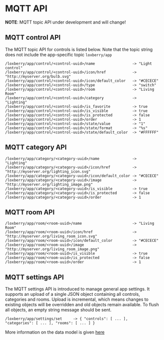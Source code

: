# MQTT API

**NOTE**: MQTT topic API under development and will change!

## MQTT control API

The MQTT topic API for controls is listed below. Note that the topic string does not include the app-specific topic `loxberry/app`

```
/loxberry/app/control/<control-uuid>/name                 -> "Light control"
/loxberry/app/control/<control-uuid>/icon/href            -> "http://myserver.org/bulb.svg"
/loxberry/app/control/<control-uuid>/icon/default_color   -> "#CECECE"
/loxberry/app/control/<control-uuid>/type                 -> "switch"
/loxberry/app/control/<control-uuid>/room                 -> "Living Room"
/loxberry/app/control/<control-uuid>/category             -> "Lighting"
/loxberry/app/control/<control-uuid>/is_favorite          -> true
/loxberry/app/control/<control-uuid>/is_visible           -> true
/loxberry/app/control/<control-uuid>/is_protected         -> false
/loxberry/app/control/<control-uuid>/order                -> 1
/loxberry/app/control/<control-uuid>/state/value          -> "1"
/loxberry/app/control/<control-uuid>/state/format         -> "%s"
/loxberry/app/control/<control-uuid>/state/default_color  -> "#FFFFFF"

```

## MQTT category API

```
/loxberry/app/category/<category-uuid>/name               -> "Lighting"
/loxberry/app/category/<category-uuid>/icon/href          -> "http://myserver.org/lighting_icon.svg"
/loxberry/app/category/<category-uuid>/icon/default_color -> "#CECECE"
/loxberry/app/category/<category-uuid>/image              -> "http://myserver.org/lighting_image.png"
/loxberry/app/category/<category-uuid>/is_visible         -> true
/loxberry/app/category/<category-uuid>/is_protected       -> false
/loxberry/app/category/<category-uuid>/order              -> 1
```

## MQTT room API

```
/loxberry/app/room/<room-uuid>/name                       -> "Living Room"
/loxberry/app/room/<room-uuid>/icon/href                  -> "http://myserver.org/living_room_icon.svg"
/loxberry/app/room/<room-uuid>/icon/default_color         -> "#CECECE"
/loxberry/app/room/<room-uuid>/image                      -> "http://myserver.org/living_room_image.png"
/loxberry/app/room/<room-uuid>/is_visible                 -> true
/loxberry/app/room/<room-uuid>/is_protected               -> false
/loxberry/app/room/<room-uuid>/order                      -> 1
```

## MQTT settings API

The MQTT settings API is introduced to manage general app settings. It supports an upload of a single JSON object containing all controls, categories and rooms. Upload is incremental, which means changes to existing objects will be overridden and old objects remain available. To flush all objects, an empty string message should be sent.

```
/loxberry/app/settings/set     -> { "controls": [ ... ],  "categories": [ ... ], "rooms": [ ... ] }
```

More information on the data model is given [here](JSON-data-model.md)

